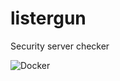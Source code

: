 # listergun
Security server checker

![Docker](https://github.com/werbot/listergun/workflows/Docker/badge.svg)
